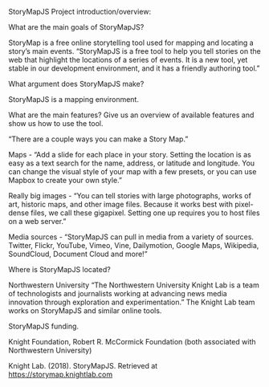StoryMapJS
Project introduction/overview: 



What are the main goals of StoryMapJS?

StoryMap is a free online storytelling tool used for mapping and locating a story’s main events. 
“StoryMapJS is a free tool to help you tell stories on the web that highlight the locations of a series of events. It is a new tool, yet stable in our development environment, and it has a friendly authoring tool.”

What argument does StoryMapJS make? 

StoryMapJS is a mapping environment.

What are the main features? Give us an overview of available features and show us how to use the tool.

“There are a couple ways you can make a Story Map.”

Maps - “Add a slide for each place in your story. Setting the location is as easy as a text search for the name, address, or latitude and longitude. You can change the visual style of your map with a few presets, or you can use Mapbox to create your own style.”

Really big images - “You can tell stories with large photographs, works of art, historic maps, and other image files. Because it works best with pixel-dense files, we call these gigapixel. Setting one up requires you to host files on a web server.”

Media sources - “StoryMapJS can pull in media from a variety of sources. Twitter, Flickr, YouTube, Vimeo, Vine, Dailymotion, Google Maps, Wikipedia, SoundCloud, Document Cloud and more!”

Where is StoryMapJS located?

Northwestern University
“The Northwestern University Knight Lab is a team of technologists and journalists working at advancing news media innovation through exploration and experimentation.” The Knight Lab team works on StoryMapJS and similar online tools.

StoryMapJS funding.

Knight Foundation, Robert R. McCormick Foundation (both associated with Northwestern University)

Knight Lab. (2018). StoryMapJS. Retrieved at https://storymap.knightlab.com 

